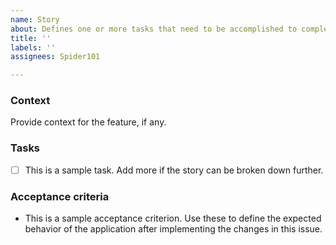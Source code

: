 ```yaml
---
name: Story
about: Defines one or more tasks that need to be accomplished to complete a story
title: ''
labels: ''
assignees: Spider101

---
```


### Context
Provide context for the feature, if any.

### Tasks
- [ ] This is a sample task. Add more if the story can be broken down further.

### Acceptance criteria
* This is a  sample acceptance criterion. Use these to define the expected behavior of the application after implementing the changes in this issue.
